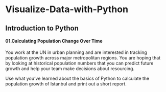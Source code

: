 # Visualize-Data-with-Python

## Introduction to Python

#### 01.Calculating Population Change Over Time

You work at the UN in urban planning and are interested in tracking population growth across major metropolitan regions. You are hoping that by looking at historical population numbers that you can predict future growth and help your team make decisions about resourcing.

Use what you’ve learned about the basics of Python to calculate the population growth of Istanbul and print out a short report.
